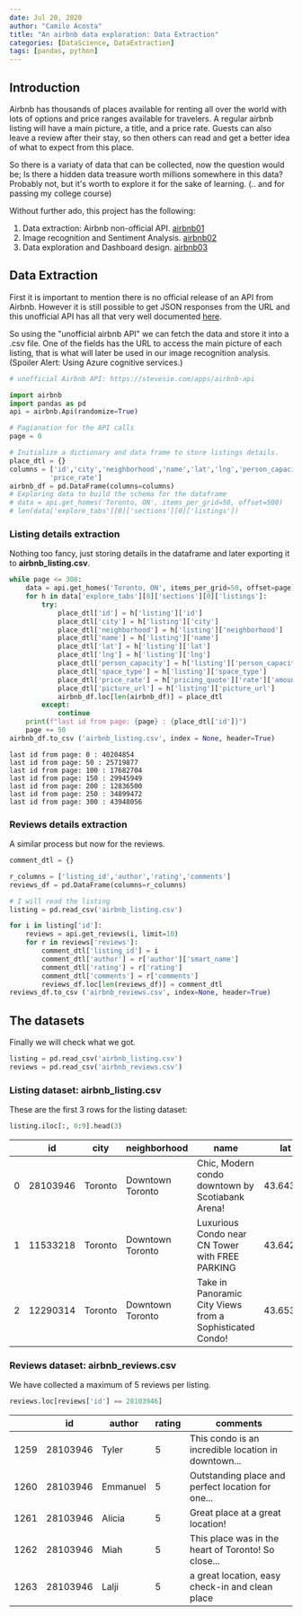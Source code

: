 ```yaml
---
date: Jul 20, 2020
author: "Camilo Acosta"
title: "An airbnb data exploration: Data Extraction"
categories: [DataScience, DataExtraction]
tags: [pandas, python]
---
```


## Introduction
Airbnb has thousands of places available for renting all over the world with lots of options and price ranges available for travelers. A regular airbnb listing will have a main picture, a title, and a price rate. Guests can also leave a review after their stay, so then others can read and get a better idea of what to expect from this place.

So there is a variaty of data that can be collected, now the question would be; Is there a hidden data treasure worth millions somewhere in this data? Probably not, but it's worth to explore it for the sake of learning. (.. and for passing my college course)

Without further ado, this project has the following:
1. Data extraction: Airbnb non-official API. [airbnb01](/posts/airbnb01/)
2. Image recognition and Sentiment Analysis. [airbnb02](/posts/airbnb02/)
3. Data exploration and Dashboard design. [airbnb03](/posts/airbnb03/)

## Data Extraction
First it is important to mention there is no official release of an API from Airbnb. However it is still possible to get JSON responses from the URL and this unofficial API has all that very well documented [here](https://stevesie.com/apps/airbnb-api).

So using the "unofficial airbnb API" we can fetch the data and store it into a .csv file. One of the fields has the URL to access the main picture of each listing, that is what will later be used in our image recognition analysis. (Spoiler Alert: Using Azure cognitive services.)


```python
# unofficial Airbnb API: https://stevesie.com/apps/airbnb-api

import airbnb
import pandas as pd
api = airbnb.Api(randomize=True)

# Pagianation for the API calls
page = 0

# Initialize a dictionary and data frame to store listings details.
place_dtl = {}
columns = ['id','city','neighborhood','name','lat','lng','person_capacity','space_type','picture_url',
          'price_rate']
airbnb_df = pd.DataFrame(columns=columns)
# Exploring data to build the schema for the dataframe
# data = api.get_homes('Toronto, ON', items_per_grid=50, offset=500)
# len(data['explore_tabs'][0]['sections'][0]['listings'])
```

### Listing details extraction
Nothing too fancy, just storing details in the dataframe and later exporting it to **airbnb_listing.csv**.


```python
while page <= 300:
    data = api.get_homes('Toronto, ON', items_per_grid=50, offset=page)
    for h in data['explore_tabs'][0]['sections'][0]['listings']:
        try:
            place_dtl['id'] = h['listing']['id']
            place_dtl['city'] = h['listing']['city']
            place_dtl['neighborhood'] = h['listing']['neighborhood']
            place_dtl['name'] = h['listing']['name']        
            place_dtl['lat'] = h['listing']['lat']
            place_dtl['lng'] = h['listing']['lng']
            place_dtl['person_capacity'] = h['listing']['person_capacity']
            place_dtl['space_type'] = h['listing']['space_type']
            place_dtl['price_rate'] = h['pricing_quote']['rate']['amount']            
            place_dtl['picture_url'] = h['listing']['picture_url']
            airbnb_df.loc[len(airbnb_df)] = place_dtl
        except:
            continue
    print(f"last id from page: {page} : {place_dtl['id']}")    
    page += 50
airbnb_df.to_csv ('airbnb_listing.csv', index = None, header=True)
```

    last id from page: 0 : 40204854
    last id from page: 50 : 25719877
    last id from page: 100 : 17682704
    last id from page: 150 : 29945949
    last id from page: 200 : 12836500
    last id from page: 250 : 34899472
    last id from page: 300 : 43948056


### Reviews details extraction
A similar process but now for the reviews.


```python
comment_dtl = {}

r_columns = ['listing_id','author','rating','comments']
reviews_df = pd.DataFrame(columns=r_columns)

# I will read the listing
listing = pd.read_csv('airbnb_listing.csv')
```


```python
for i in listing['id']:
    reviews = api.get_reviews(i, limit=10)
    for r in reviews['reviews']:
        comment_dtl['listing_id'] = i
        comment_dtl['author'] = r['author']['smart_name']
        comment_dtl['rating'] = r['rating']
        comment_dtl['comments'] = r['comments']
        reviews_df.loc[len(reviews_df)] = comment_dtl
reviews_df.to_csv ('airbnb_reviews.csv', index=None, header=True) 
```

## The datasets
Finally we will check what we got.


```python
listing = pd.read_csv('airbnb_listing.csv')
reviews = pd.read_csv('airbnb_reviews.csv')
```

### Listing dataset: airbnb_listing.csv
These are the first 3 rows for the listing dataset:


```python
listing.iloc[:, 0:9].head(3)
```




|    | id        | city    | neighborhood      | name                                                      | lat       | lng        | person_capacity | space_type         | picture_url                                                  |
|----|-----------|---------|--------------------|-----------------------------------------------------------|-----------|------------|------------------|--------------------|-------------------------------------------------------------|
| 0  | 28103946  | Toronto | Downtown Toronto    | Chic, Modern condo downtown by Scotiabank Arena!         | 43.64327  | -79.38115  | 4                | Entire condominium  | https://a0.muscache.com/im/pictures/36fa807f-2...         |
| 1  | 11533218  | Toronto | Downtown Toronto    | Luxurious Condo near CN Tower with FREE PARKING           | 43.64252  | -79.39617  | 4                | Entire condominium  | https://a0.muscache.com/im/pictures/a22f9757-3...         |
| 2  | 12290314  | Toronto | Downtown Toronto    | Take in Panoramic City Views from a Sophisticated Condo! | 43.65391  | -79.38273  | 2                | Entire condominium  | https://a0.muscache.com/4ea/air/v2/pictures/f3...         |




### Reviews dataset: airbnb_reviews.csv 
We have collected a maximum of 5 reviews per listing.


```python
reviews.loc[reviews['id'] == 28103946]
```



|      | id        | author   | rating | comments                                              |
|------|-----------|----------|--------|-------------------------------------------------------|
| 1259 | 28103946  | Tyler    | 5      | This condo is an incredible location in downtown...  |
| 1260 | 28103946  | Emmanuel | 5      | Outstanding place and perfect location for one...    |
| 1261 | 28103946  | Alicia   | 5      | Great place at a great location!                     |
| 1262 | 28103946  | Miah     | 5      | This place was in the heart of Toronto! So close...  |
| 1263 | 28103946  | Lalji    | 5      | a great location, easy check-in and clean place      |



